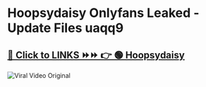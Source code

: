
 # Hoopsydaisy Onlyfans Leaked - Update Files uaqq9

## <h2><a href="https://clipsfans.com/Hoopsydaisy&ref=git">🔗 Click to LINKS ⏩⏩ 👉 🟢 Hoopsydaisy </a></h2>

<a href="https://clipsfans.com/Hoopsydaisy&ref=git" rel="nofollow" data-target="animated-image.originalLink"><img src="https://i.ibb.co.com/xMMVF88/686577567.gif" alt="Viral Video Original" style="max-width: 100%; display: inline-block;" data-target="animated-image.originalImage"></a>

